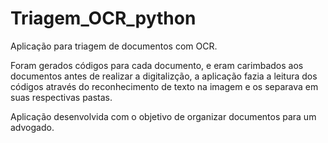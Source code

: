 # Triagem_OCR_python

Aplicação para triagem de documentos com OCR.

Foram gerados códigos para cada documento, e eram carimbados aos documentos antes de realizar a digitalizção,
a aplicação fazia a leitura dos códigos através do reconhecimento de texto na imagem
e os separava em suas respectivas pastas.

Aplicação desenvolvida com o objetivo de organizar documentos para um advogado.
